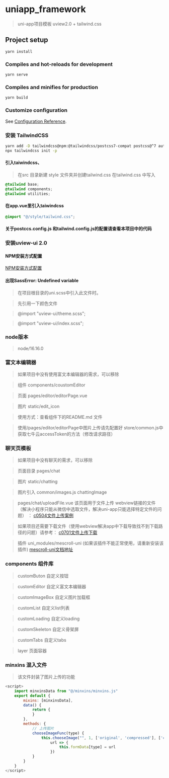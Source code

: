 # uniapp_framework
> uni-app项目模板
> uview2.0 +  tailwind.css

## Project setup
```
yarn install
```

### Compiles and hot-reloads for development
```
yarn serve
```

### Compiles and minifies for production
```
yarn build
```

### Customize configuration
See [Configuration Reference](https://cli.vuejs.org/config/).


### 安装 TailwindCSS

```bash
yarn add -D tailwindcss@npm:@tailwindcss/postcss7-compat postcss@^7 autoprefixer@^9 postcss-class-rename@^1 postcss-remove-selectors@^2 postcss-scss@^3
npx tailwindcss init -p
```
#### 引入taiwindcss、
>在src 目录新建 style 文件夹并创建tailwind.css
>在tailwind.css 中写入

```css
@tailwind base;
@tailwind components;
@tailwind utilities;
```
#### 在app.vue里引入taiwindcss 
```css
@import "@/style/tailwind.css";
```
#### 关于postccs.config.js 和tailwind.config.js的配置请查看本项目中的代码

### 安装uview-ui 2.0
#### NPM安装方式配置  
[NPM安装方式配置 ](https://www.uviewui.com/components/npmSetting.html#_5-cli)
####  出现SassError: Undefined variable
>在项目根目录的uni.scss中引入此文件时。

>先引用一下颜色文件

>@import "uview-ui/theme.scss";

>@import "uview-ui/index.scss";

### node版本
> node/16.16.0

### 富文本编辑器
> 如果项目中没有使用富文本编辑器的需求，可以移除

> 组件 components/coustomEditor

> 页面 pages/editor/editorPage.vue

> 图片 static/edit_icon

> 使用方式：查看组件下的README.md 文件

> 使用/pages/editor/editorPage中图片上传请先配置好 store/common.js中获取七牛云accessToken的方法（修改请求路径）

### 聊天页模板 
> 如果项目中没有聊天的需求，可以移除

> 页面目录 pages/chat

> 图片 static/chatting

> 图片引入 common/images.js  chattingImage

> pages/chat/uploadFile.vue 该页面用于文件上传 webview链接的文件（解决小程序只能从微信中选取文件，解决uni-app只能选择特定文件的问题） ： [c0504文件上传案例](https://git.huizhouyiren.com/lijinshen/com.huizhouyiren.c0504.uploadfile)

> 如果项目还需要下载文件（使用webview解决app中下载导致找不到下载路径的问题）请参考： [c0701文件上传下载](https://git.huizhouyiren.com/lijinshen/com.huizhouyiren.b0701.uploadFile)

> 插件 uni_modules/mescroll-uni   (如果该插件不能正常使用，请重新安装该插件)
[mescroll-uni文档地址](http://www.mescroll.com/uni.html)

### components 组件库
> customButon  自定义按钮
 
> customEditor 自定义富文本编辑器

> customImageBox 自定义图片加载框

> customList  自定义list列表

> customLoading 自定义loading

> customSkeleton 自定义骨架屏

> customTabs 自定义tabs

> layer 页面容器

### minxins 混入文件
> 该文件封装了图片上传的功能
``` javascript
<script>
	import minxinsData from "@/minxins/minxins.js"
	export default {
		mixins: [minxinsData],
		data() {
			return {
			}
		},
		methods: {
			// 上传图片
			chooseImageFunc(type) {
				this.chooseImage("", 1, ['original', 'compressed'], ['camera'], {},
					url => {
						this.formData[type] = url
					})
			}
		}
	}
</script>

```